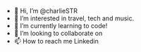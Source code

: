 - 👋 Hi, I’m @charlieSTR
- 👀 I’m interested in travel, tech and music.
- 🌱 I’m currently learning to code!
- 💞️ I’m looking to collaborate on 
- 📫 How to reach me Linkedin

<!---
charlieSTR/charlieSTR is a ✨ special ✨ repository because its `README.md` (this file) appears on your GitHub profile.
You can click the Preview link to take a look at your changes.
--->
